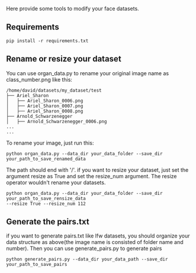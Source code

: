 Here provide some tools to modify your face datasets.

## Requirements
```
pip install -r requirements.txt
```

##  Rename or resize your dataset
You can use organ_data.py to rename your original image name as class_number.png like this:
```
/home/david/datasets/my_dataset/test
├── Ariel_Sharon
│   ├── Ariel_Sharon_0006.png
│   ├── Ariel_Sharon_0007.png
│   ├── Ariel_Sharon_0008.png
├── Arnold_Schwarzenegger
│   ├── Arnold_Schwarzenegger_0006.png
...
...
```
To rename your image, just run this:
```
python organ_data.py --data_dir your_data_folder --save_dir your_path_to_save_renamed_data
```
The path should end with '/'.
if you want to resize your dataset, just set the argument resize as True and set the resize_num argument. The resize operator wouldn't rename your datasets.
```
python organ_data.py --data_dir your_data_folder --save_dir your_path_to_save_rensize_data
--resize True --resize_num 112
```


## Generate the pairs.txt
if you want to generate pairs.txt like lfw datasets, you should organize your data structure as above(the image name is consisted of folder name and number). Then you can use generate_pairs.py to generate pairs
```
python generate_pairs.py --data_dir your_data_path --save_dir your_path_to_save_pairs
```
